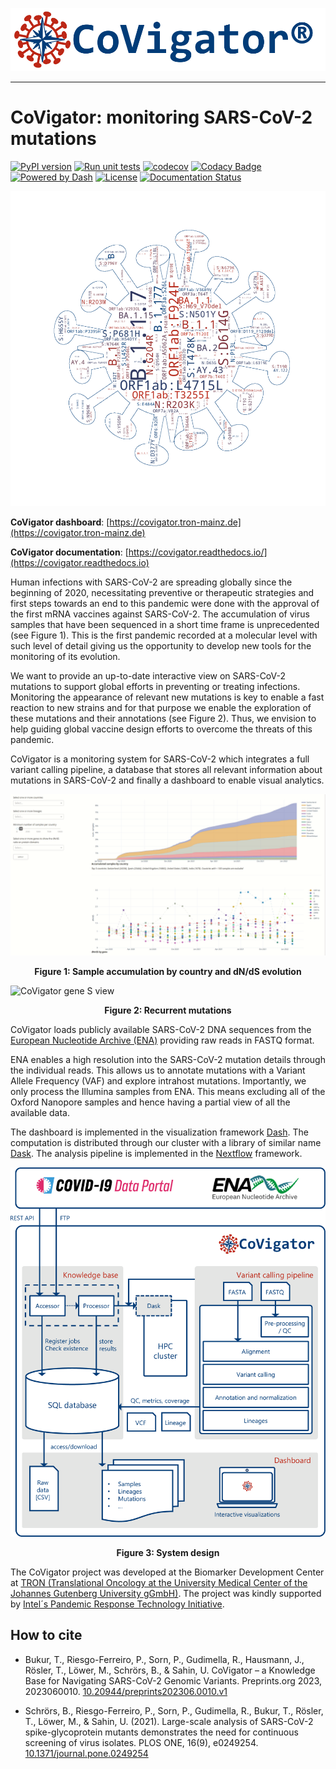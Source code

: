 ![CoVigator logo](covigator/dashboard/assets/CoVigator_logo_txt_reg_no_bg.png "CoVigator logo")

-----------------

# CoVigator: monitoring SARS-CoV-2 mutations

[![PyPI version](https://badge.fury.io/py/covigator.svg)](https://badge.fury.io/py/covigator)
[![Run unit tests](https://github.com/TRON-Bioinformatics/covigator/actions/workflows/unit_tests.yml/badge.svg?branch=main)](https://github.com/TRON-Bioinformatics/covigator/actions/workflows/unit_tests.yml)
[![codecov](https://codecov.io/gh/TRON-Bioinformatics/covigator/branch/main/graph/badge.svg?token=J5Q8UV65PD)](https://codecov.io/gh/TRON-Bioinformatics/covigator)
[![Codacy Badge](https://app.codacy.com/project/badge/Grade/d6735b902b7b42e0a7cd423cebff69d2)](https://www.codacy.com/gh/TRON-Bioinformatics/covigator/dashboard?utm_source=github.com&amp;utm_medium=referral&amp;utm_content=TRON-Bioinformatics/covigator&amp;utm_campaign=Badge_Grade)
[![Powered by Dash](https://img.shields.io/badge/powered%20by-Dash-orange.svg?style=flat&colorA=E1523D&colorB=007D8A)](https://dash.plotly.com/)
[![License](https://img.shields.io/badge/license-MIT-green)](https://opensource.org/licenses/MIT)
[![Documentation Status](https://readthedocs.org/projects/covigator/badge/?version=latest)](https://covigator.readthedocs.io/en/latest/?badge=latest)

![CoVigator art](covigator/dashboard/assets/wordcloud.png)

**CoVigator dashboard**: [https://covigator.tron-mainz.de](https://covigator.tron-mainz.de)

**CoVigator documentation**: [https://covigator.readthedocs.io/](https://covigator.readthedocs.io)

Human infections with SARS-CoV-2 are spreading globally since the beginning of 2020, necessitating preventive or 
therapeutic strategies and first steps towards an end to this pandemic were done with the approval of the first mRNA 
vaccines against SARS-CoV-2. 
The accumulation of virus samples that have been sequenced in a short time frame is unprecedented (see Figure 1).
This is the first pandemic recorded at a molecular level with such level of detail giving us the opportunity to develop
new tools for the monitoring of its evolution.

We want to provide an up-to-date interactive view on SARS-CoV-2 mutations to support global efforts in preventing or 
treating infections. 
Monitoring the appearance of relevant new mutations is key to enable a fast reaction to new strains and for that 
purpose we enable the exploration of these mutations and their annotations (see Figure 2). 
Thus, we envision to help guiding global vaccine design efforts to overcome the threats of this pandemic.

CoVigator is a monitoring system for SARS-CoV-2 which integrates a full variant calling pipeline, 
a database that stores all relevant information about mutations in SARS-CoV-2 and finally a dashboard to enable 
visual analytics.

![CoVigator sample accumulation](docs/source/_static/figures/screencast_01_samples_by_country_tab.gif)

<p align = "center">
<b>Figure 1: Sample accumulation by country and dN/dS evolution</b>
</p>

![CoVigator gene S view](docs/source/_static/figures/screencast_03_recurrent_mutations_tab.gif)

<p align = "center">
<b>Figure 2: Recurrent mutations</b>
</p>

CoVigator loads publicly available SARS-CoV-2 DNA sequences from the 
[European Nucleotide Archive (ENA)](https://www.ebi.ac.uk/ena) providing raw reads in FASTQ format.

ENA enables a high resolution into the SARS-CoV-2 mutation details through the individual 
reads. This allows us to annotate mutations with a Variant Allele Frequency (VAF) and explore intrahost 
mutations. Importantly, we only process the Illumina samples from ENA. 
This means excluding all of the Oxford Nanopore samples and hence having a partial view of all the available data.

The dashboard is implemented in the visualization framework [Dash](https://dash.plotly.com/). 
The computation is distributed through our cluster with a library of similar name [Dask](https://dask.org/).
The analysis pipeline is implemented in the [Nextflow](https://www.nextflow.io/) framework.

![CoVigator system](docs/source/_static/figures/system_design_manuscript.png)

<p align = "center">
<b>Figure 3: System design</b>
</p>

The CoVigator project was developed at the Biomarker Development Center at 
[TRON (Translational Oncology at the University Medical Center of the Johannes Gutenberg University gGmbH)](https://tron-mainz.de/). 
The project was kindly supported by 
[Intel´s Pandemic Response Technology Initiative](https://newsroom.intel.com/tag/pandemic-response-technology-initiative).

## How to cite

*   Bukur, T., Riesgo-Ferreiro, P., Sorn, P., Gudimella, R., Hausmann, J., Rösler, T., Löwer, M., Schrörs, B., & Sahin, U. 
CoVigator – a Knowledge Base for Navigating SARS-CoV-2 Genomic Variants. Preprints.org 2023, 2023060010. 
[10.20944/preprints202306.0010.v1](https://doi.org/10.20944/preprints202306.0010.v1)

*   Schrörs, B., Riesgo-Ferreiro, P., Sorn, P., Gudimella, R., Bukur, T., Rösler, T., Löwer, M., & Sahin, U. (2021). 
Large-scale analysis of SARS-CoV-2 spike-glycoprotein mutants demonstrates the need for continuous screening of virus 
isolates. PLOS ONE, 16(9), e0249254. [10.1371/journal.pone.0249254](https://doi.org/10.1371/journal.pone.0249254)
